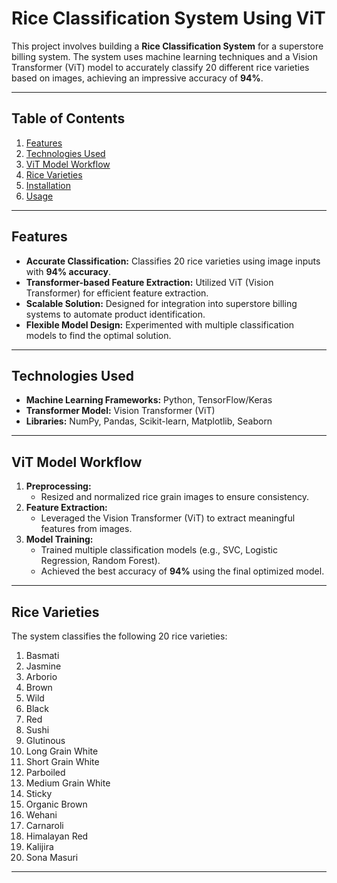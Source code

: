 # Rice Classification System Using ViT

This project involves building a **Rice Classification System** for a superstore billing system. The system uses machine learning techniques and a Vision Transformer (ViT) model to accurately classify 20 different rice varieties based on images, achieving an impressive accuracy of **94%**.

---

## Table of Contents

1. [Features](#features)  
2. [Technologies Used](#technologies-used)  
3. [ViT Model Workflow](#vit-model-workflow)  
4. [Rice Varieties](#rice-varieties)  
5. [Installation](#installation)  
6. [Usage](#usage)  

---

## Features

- **Accurate Classification:** Classifies 20 rice varieties using image inputs with **94% accuracy**.  
- **Transformer-based Feature Extraction:** Utilized ViT (Vision Transformer) for efficient feature extraction.  
- **Scalable Solution:** Designed for integration into superstore billing systems to automate product identification.  
- **Flexible Model Design:** Experimented with multiple classification models to find the optimal solution.  

---

## Technologies Used

- **Machine Learning Frameworks:** Python, TensorFlow/Keras  
- **Transformer Model:** Vision Transformer (ViT)  
- **Libraries:** NumPy, Pandas, Scikit-learn, Matplotlib, Seaborn  

---

## ViT Model Workflow

1. **Preprocessing:** 
   - Resized and normalized rice grain images to ensure consistency.  
2. **Feature Extraction:**
   - Leveraged the Vision Transformer (ViT) to extract meaningful features from images.  
3. **Model Training:**
   - Trained multiple classification models (e.g., SVC, Logistic Regression, Random Forest).  
   - Achieved the best accuracy of **94%** using the final optimized model.  

---

## Rice Varieties

The system classifies the following 20 rice varieties:  
1. Basmati  
2. Jasmine  
3. Arborio  
4. Brown  
5. Wild  
6. Black  
7. Red  
8. Sushi  
9. Glutinous  
10. Long Grain White  
11. Short Grain White  
12. Parboiled  
13. Medium Grain White  
14. Sticky  
15. Organic Brown  
16. Wehani  
17. Carnaroli  
18. Himalayan Red  
19. Kalijira  
20. Sona Masuri  

---

